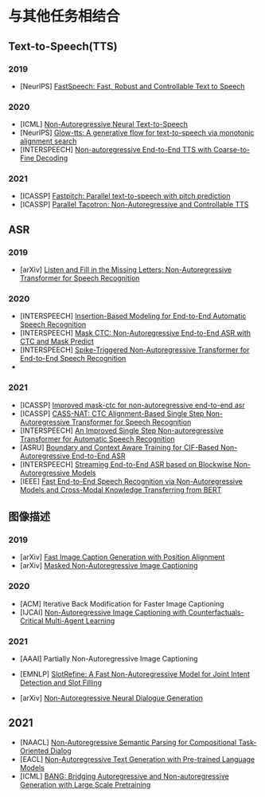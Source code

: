 # 与其他任务相结合
## Text-to-Speech(TTS)
### 2019
- [NeurIPS] [FastSpeech: Fast, Robust and Controllable Text to Speech](https://arxiv.org/pdf/1905.09263.pdf)
  
### 2020
- [ICML] [Non-Autoregressive Neural Text-to-Speech](https://arxiv.org/abs/1905.08459)
- [NeurIPS] [Glow-tts: A generative flow for text-to-speech via monotonic alignment search](https://arxiv.org/pdf/2005.11129.pdf)
- [INTERSPEECH] [Non-autoregressive End-to-End TTS with Coarse-to-Fine Decoding](http://www.speakit.cn/file/Non-autoregressive%20End-to-End%20TTS%20with%20Coarse-to-Fine%20Decoding.pdf)
  

### 2021
- [ICASSP] [Fastpitch: Parallel text-to-speech with pitch prediction](https://arxiv.org/pdf/2006.06873.pdf)
- [ICASSP] [Parallel Tacotron: Non-Autoregressive and Controllable TTS](https://arxiv.org/pdf/2010.11439.pdf)

## ASR
### 2019
- [arXiv] [Listen and Fill in the Missing Letters: Non-Autoregressive Transformer for Speech Recognition](https://arxiv.org/pdf/1911.04908.pdf)

### 2020
- [INTERSPEECH] [Insertion-Based Modeling for End-to-End Automatic Speech Recognition](https://arxiv.org/pdf/2005.13211.pdf)
- [INTERSPEECH] [Mask CTC: Non-Autoregressive End-to-End ASR with CTC and Mask Predict](https://arxiv.org/pdf/2005.08700.pdf)
- [INTERSPEECH] [Spike-Triggered Non-Autoregressive Transformer for End-to-End Speech Recognition](https://arxiv.org/pdf/2005.07903.pdf)
- 

### 2021
- [ICASSP] [Improved mask-ctc for non-autoregressive end-to-end asr](https://arxiv.org/pdf/2010.13270.pdf)
- [ICASSP] [CASS-NAT: CTC Alignment-Based Single Step Non-Autoregressive Transformer for Speech Recognition](https://arxiv.org/pdf/2010.14725.pdf)
- [INTERSPEECH] [An Improved Single Step Non-autoregressive Transformer for Automatic Speech Recognition](https://arxiv.org/pdf/2106.09885.pdf)
- [ASRU] [Boundary and Context Aware Training for CIF-Based Non-Autoregressive End-to-End ASR](https://arxiv.org/pdf/2104.04702.pdf)
- [INTERSPEECH] [Streaming End-to-End ASR based on Blockwise Non-Autoregressive Models](https://arxiv.org/pdf/2107.09428.pdf)
- [IEEE] [Fast End-to-End Speech Recognition via Non-Autoregressive Models and Cross-Modal Knowledge Transferring from BERT](https://arxiv.org/pdf/2102.07594.pdf)

## 图像描述
### 2019
- [arXiv] [Fast Image Caption Generation with Position Alignment](https://arxiv.org/pdf/1912.06365.pdf)
- [arXiv] [Masked Non-Autoregressive Image Captioning](https://arxiv.org/pdf/1906.00717.pdf)

### 2020
- [ACM] Iterative Back Modification for Faster Image Captioning
- [IJCAI] [Non-Autoregressive Image Captioning with Counterfactuals-Critical Multi-Agent Learning](https://arxiv.org/pdf/2005.04690.pdf)

### 2021
- [AAAI] Partially Non-Autoregressive Image Captioning
  





- [EMNLP] [SlotRefine: A Fast Non-Autoregressive Model for Joint Intent Detection and Slot Filling](https://aclanthology.org/2020.emnlp-main.152.pdf)
- [arXiv] [Non-Autoregressive Neural Dialogue Generation](https://arxiv.org/pdf/2002.04250.pdf)

## 2021
- [NAACL] [Non-Autoregressive Semantic Parsing for Compositional Task-Oriented Dialog](https://aclanthology.org/2021.naacl-main.236.pdf)
- [EACL] [Non-Autoregressive Text Generation with Pre-trained Language Models](https://aclanthology.org/2021.eacl-main.18.pdf)
- [ICML] [BANG: Bridging Autoregressive and Non-autoregressive Generation with Large Scale Pretraining](https://arxiv.org/pdf/2012.15525.pdf)